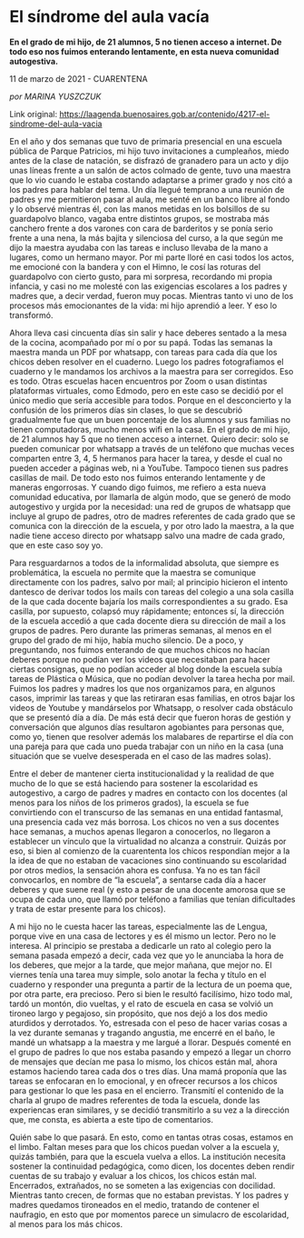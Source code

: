 # El síndrome del aula vacía

**En el grado de mi hijo, de 21 alumnos, 5 no tienen acceso a internet. De todo eso nos fuimos enterando lentamente, en esta nueva comunidad autogestiva.**

11 de marzo de 2021 - CUARENTENA

_por MARINA YUSZCZUK_

Link original: https://laagenda.buenosaires.gob.ar/contenido/4217-el-sindrome-del-aula-vacia



En el año y dos semanas que tuvo de primaria presencial en una escuela pública de Parque Patricios, mi hijo tuvo invitaciones a cumpleaños, miedo antes de la clase de natación, se disfrazó de granadero para un acto y dijo unas líneas frente a un salón de actos colmado de gente, tuvo una maestra que lo vio cuando le estaba costando adaptarse a primer grado y nos citó a los padres para hablar del tema. Un día llegué temprano a una reunión de padres y me permitieron pasar al aula, me senté en un banco libre al fondo y lo observé mientras él, con las manos metidas en los bolsillos de su guardapolvo blanco, vagaba entre distintos grupos, se mostraba más canchero frente a dos varones con cara de barderitos y se ponía serio frente a una nena, la más bajita y silenciosa del curso, a la que según me dijo la maestra ayudaba con las tareas e incluso llevaba de la mano a lugares, como un hermano mayor. Por mi parte lloré en casi todos los actos, me emocioné con la bandera y con el Himno, le cosí las roturas del guardapolvo con cierto gusto, para mi sorpresa, recordando mi propia infancia, y casi no me molesté con las exigencias escolares a los padres y madres que, a decir verdad, fueron muy pocas. Mientras tanto vi uno de los procesos más emocionantes de la vida: mi hijo aprendió a leer. Y eso lo transformó.




Ahora lleva casi cincuenta días sin salir y hace deberes sentado a la mesa de la cocina, acompañado por mí o por su papá. Todas las semanas la maestra manda un PDF por whatsapp, con tareas para cada día que los chicos deben resolver en el cuaderno. Luego los padres fotografiamos el cuaderno y le mandamos los archivos a la maestra para ser corregidos. Eso es todo. Otras escuelas hacen encuentros por Zoom o usan distintas plataformas virtuales, como Edmodo, pero en este caso se decidió por el único medio que sería accesible para todos. Porque en el desconcierto y la confusión de los primeros días sin clases, lo que se descubrió gradualmente fue que un buen porcentaje de los alumnos y sus familias no tienen computadoras, mucho menos wifi en la casa. En el grado de mi hijo, de 21 alumnos hay 5 que no tienen acceso a internet. Quiero decir: solo se pueden comunicar por whatsapp a través de un teléfono que muchas veces comparten entre 3, 4, 5 hermanos para hacer la tarea, y desde el cual no pueden acceder a páginas web, ni a YouTube. Tampoco tienen sus padres casillas de mail. De todo esto nos fuimos enterando lentamente y de maneras engorrosas. Y cuando digo fuimos, me refiero a esta nueva comunidad educativa, por llamarla de algún modo, que se generó de modo autogestivo y urgida por la necesidad: una red de grupos de whatsapp que incluye al grupo de padres, otro de madres referentes de cada grado que se comunica con la dirección de la escuela, y por otro lado la maestra, a la que nadie tiene acceso directo por whatsapp salvo una madre de cada grado, que en este caso soy yo.




Para resguardarnos a todos de la informalidad absoluta, que siempre es problemática, la escuela no permite que la maestra se comunique directamente con los padres, salvo por mail; al principio hicieron el intento dantesco de derivar todos los mails con tareas del colegio a una sola casilla de la que cada docente bajaría los mails correspondientes a su grado. Esa casilla, por supuesto, colapsó muy rápidamente; entonces sí, la dirección de la escuela accedió a que cada docente diera su dirección de mail a los grupos de padres. Pero durante las primeras semanas, al menos en el grupo del grado de mi hijo, había mucho silencio. De a poco, y preguntando, nos fuimos enterando de que muchos chicos no hacían deberes porque no podían ver los videos que necesitaban para hacer ciertas consignas, que no podían acceder al blog donde la escuela subía tareas de Plástica o Música, que no podían devolver la tarea hecha por mail. Fuimos los padres y madres los que nos organizamos para, en algunos casos, imprimir las tareas y que las retiraran esas familias, en otros bajar los videos de Youtube y mandárselos por Whatsapp, o resolver cada obstáculo que se presentó día a día. De más está decir que fueron horas de gestión y conversación que algunos días resultaron agobiantes para personas que, como yo, tienen que resolver además los malabares de repartirse el día con una pareja para que cada uno pueda trabajar con un niño en la casa (una situación que se vuelve desesperada en el caso de las madres solas).




Entre el deber de mantener cierta institucionalidad y la realidad de que mucho de lo que se está haciendo para sostener la escolaridad es autogestivo, a cargo de padres y madres en contacto con los docentes (al menos para los niños de los primeros grados), la escuela se fue convirtiendo con el transcurso de las semanas en una entidad fantasmal, una presencia cada vez más borrosa. Los chicos no ven a sus docentes hace semanas, a muchos apenas llegaron a conocerlos, no llegaron a establecer un vínculo que la virtualidad no alcanza a construir. Quizás por eso, si bien al comienzo de la cuarententa los chicos respondían mejor a la la idea de que no estaban de vacaciones sino continuando su escolaridad por otros medios, la sensación ahora es confusa. Ya no es tan fácil convocarlos, en nombre de “la escuela”, a sentarse cada día a hacer deberes y que suene real (y esto a pesar de una docente amorosa que se ocupa de cada uno, que llamó por teléfono a familias que tenían dificultades y trata de estar presente para los chicos).




A mi hijo no le cuesta hacer las tareas, especialmente las de Lengua, porque vive en una casa de lectores y es él mismo un lector. Pero no le interesa. Al principio se prestaba a dedicarle un rato al colegio pero la semana pasada empezó a decir, cada vez que yo le anunciaba la hora de los deberes, que mejor a la tarde, que mejor mañana, que mejor no. El viernes tenía una tarea muy simple, solo anotar la fecha y título en el cuaderno y responder una pregunta a partir de la lectura de un poema que, por otra parte, era precioso. Pero si bien le resultó facilísimo, hizo todo mal, tardó un montón, dio vueltas, y el rato de escuela en casa se volvió un tironeo largo y pegajoso, sin propósito, que nos dejó a los dos medio aturdidos y derrotados. Yo, estresada con el peso de hacer varias cosas a la vez durante semanas y tragando angustia, me encerré en el baño, le mandé un whatsapp a la maestra y me largué a llorar. Después comenté en el grupo de padres lo que nos estaba pasando y empezó a llegar un chorro de mensajes que decían me pasa lo mismo, los chicos están mal, ahora estamos haciendo tarea cada dos o tres días. Una mamá proponía que las tareas se enfocaran en lo emocional, y en ofrecer recursos a los chicos para gestionar lo que les pasa en el encierro. Transmití el contenido de la charla al grupo de madres referentes de toda la escuela, donde las experiencas eran similares, y se decidió transmitirlo a su vez a la dirección que, me consta, es abierta a este tipo de comentarios.




Quién sabe lo que pasará. En esto, como en tantas otras cosas, estamos en el limbo. Faltan meses para que los chicos puedan volver a la escuela y, quizás también, para que la escuela vuelva a ellos. La institución necesita sostener la continuidad pedagógica, como dicen, los docentes deben rendir cuentas de su trabajo y evaluar a los chicos, los chicos están mal. Encerrados, extrañados, no se someten a las exigencias con docilidad. Mientras tanto crecen, de formas que no estaban previstas. Y los padres y madres quedamos tironeados en el medio, tratando de contener el naufragio, en esto que por momentos parece un simulacro de escolaridad, al menos para los más chicos.



